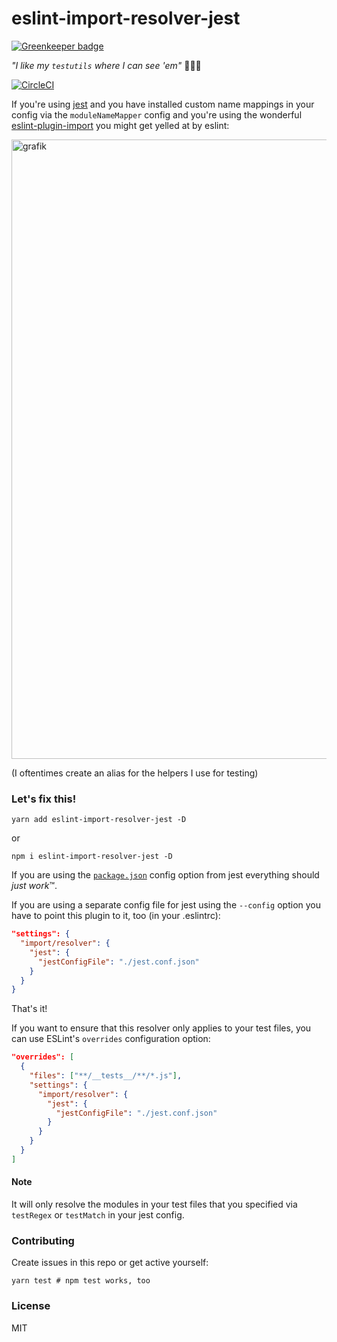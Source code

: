 # eslint-import-resolver-jest

[![Greenkeeper badge](https://badges.greenkeeper.io/JoinColony/eslint-import-resolver-jest.svg)](https://greenkeeper.io/)

_"I like my `testutils` where I can see 'em"_ 🕵🏽‍♀️

[![CircleCI](https://circleci.com/gh/JoinColony/eslint-import-resolver-jest.svg?style=svg)](https://circleci.com/gh/JoinColony/eslint-import-resolver-jest)

If you're using [jest](https://facebook.github.io/jest/) and you have installed custom name mappings in your config via the `moduleNameMapper` config and you're using the wonderful [eslint-plugin-import](https://github.com/benmosher/eslint-plugin-import) you might get yelled at by eslint:

<img width="991" alt="grafik" src="https://cloud.githubusercontent.com/assets/2174084/25067977/a80c8d9e-2219-11e7-9189-4860d7f771d5.png">

(I oftentimes create an alias for the helpers I use for testing)

### Let's fix this!

```shell
yarn add eslint-import-resolver-jest -D
```

or

```shell
npm i eslint-import-resolver-jest -D
```

If you are using the [`package.json`](https://facebook.github.io/jest/docs/configuration.html) config option from jest everything should _just work_™.

If you are using a separate config file for jest using the `--config` option you have to point this plugin to it, too (in your .eslintrc):

```json
"settings": {
  "import/resolver": {
    "jest": {
      "jestConfigFile": "./jest.conf.json"
    }
  }
}
```

That's it!

If you want to ensure that this resolver only applies to your test files, you can use ESLint's `overrides` configuration option:

```json
"overrides": [
  {
    "files": ["**/__tests__/**/*.js"],
    "settings": {
      "import/resolver": {
        "jest": {
          "jestConfigFile": "./jest.conf.json"
        }
      }
    }
  }
]
```

#### Note

It will only resolve the modules in your test files that you specified via `testRegex` or `testMatch` in your jest config.

### Contributing

Create issues in this repo or get active yourself:

```shell
yarn test # npm test works, too
```

### License

MIT
